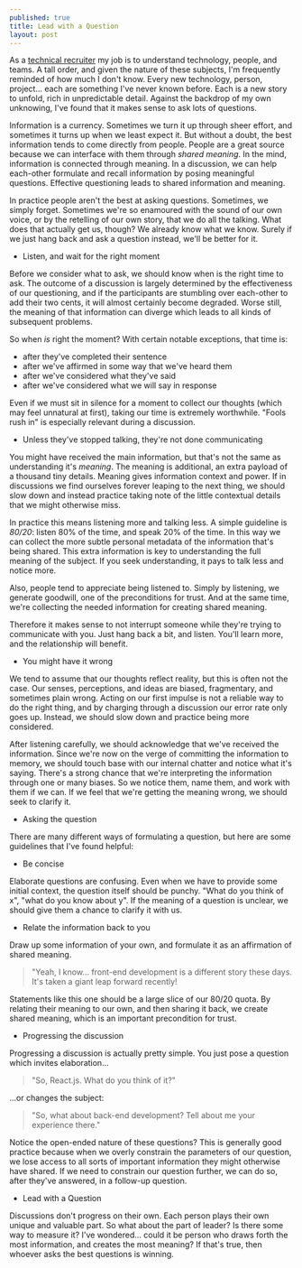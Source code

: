 ```yaml
---
published: true
title: Lead with a Question 
layout: post
---
```

As a [technical recruiter](http://www.lookahead.com.au) my job is to understand technology, people, and teams. A tall order, and given the nature of these subjects, I'm frequently reminded of how much I don't know. Every new technology, person, project... each are something I've never known before. Each is a new story to unfold, rich in unpredictable detail. Against the backdrop of my own unknowing, I've found that it makes sense to ask lots of questions.

Information is a currency. Sometimes we turn it up through sheer effort, and sometimes it turns up when we least expect it. But without a doubt, the best information tends to come directly from people. People are a great source because we can interface with them through *shared meaning*. In the mind, information is connected through meaning. In a discussion, we can help each-other formulate and recall information by posing meaningful questions. Effective questioning leads to shared information and meaning.

In practice people aren't the best at asking questions. Sometimes, we simply forget. Sometimes we're so enamoured with the sound of our own voice, or by the retelling of our own story, that we do all the talking. What does that actually get us, though? We already know what we know. Surely if we just hang back and ask a question instead, we'll be better for it.

- Listen, and wait for the right moment

Before we consider what to ask, we should know when is the right time to ask. The outcome of a discussion is largely determined by the effectiveness of our questioning, and if the participants are stumbling over each-other to add their two cents, it will almost certainly become degraded. Worse still, the meaning of that information can diverge which leads to all kinds of subsequent problems.

So when *is* right the moment? With certain notable exceptions, that time is:

- after they've completed their sentence
- after we've affirmed in some way that we've heard them
- after we've considered what they've said
- after we've considered what we will say in response

Even if we must sit in silence for a moment to collect our thoughts (which may feel unnatural at first), taking our time is extremely worthwhile. "Fools rush in" is especially relevant during a discussion.

- Unless they've stopped talking, they're not done communicating

You might have received the main information, but that's not the same as understanding it's *meaning*. The meaning is additional, an extra payload of a thousand tiny details. Meaning gives information context and power. If in discussions we find ourselves forever leaping to the next thing, we should slow down and instead practice taking note of the little contextual details that we might otherwise miss.

In practice this means listening more and talking less. A simple guideline is *80/20*: listen 80% of the time, and speak 20% of the time. In this way we can collect the more subtle personal metadata of the information that's being shared. This extra information is key to understanding the full meaning of the subject. If you seek understanding, it pays to talk less and notice more.

Also, people tend to appreciate being listened to. Simply by listening, we generate goodwill, one of the preconditions for trust. And at the same time, we're collecting the needed information for creating shared meaning.

Therefore it makes sense to not interrupt someone while they're trying to communicate with you. Just hang back a bit, and listen. You'll learn more, and the relationship will benefit.

- You might have it wrong

We tend to assume that our thoughts reflect reality, but this is often not the case. Our senses, perceptions, and ideas are biased, fragmentary, and sometimes plain wrong. Acting on our first impulse is not a reliable way to do the right thing, and by charging through a discussion our error rate only goes up. Instead, we should slow down and practice being more considered.

After listening carefully, we should acknowledge that we've received the information. Since we're now on the verge of committing the information to memory, we should touch base with our internal chatter and notice what it's saying. There's a strong chance that we're interpreting the information through one or many biases. So we notice them, name them, and work with them if we can. If we feel that we're getting the meaning wrong, we should seek to clarify it.

- Asking the question

There are many different ways of formulating a question, but here are some guidelines that I've found helpful:

- Be concise

Elaborate questions are confusing. Even when we have to provide some initial context, the question itself should be punchy. "What do you think of x", "what do you know about y". If the meaning of a question is unclear, we should give them a chance to clarify it with us.

- Relate the information back to you

Draw up some information of your own, and formulate it as an affirmation of shared meaning.

> "Yeah, I know... front-end development is a different story these days. It's taken a giant leap forward recently!

Statements like this one should be a large slice of our 80/20 quota. By relating their meaning to our own, and then sharing it back, we create shared meaning, which is an important precondition for trust.

- Progressing the discussion

Progressing a discussion is actually pretty simple. You just pose a question which invites elaboration...

> "So, React.js. What do you think of it?"

...or changes the subject:

> "So, what about back-end development? Tell about me your experience there."

Notice the open-ended nature of these questions? This is generally good practice because when we overly constrain the parameters of our question, we lose access to all sorts of important information they might otherwise have shared. If we need to constrain our question further, we can do so, after they've answered, in a follow-up question.

- Lead with a Question

Discussions don't progress on their own. Each person plays their own unique and valuable part. So what about the part of leader? Is there some way to measure it? I've wondered... could it be person who draws forth the most information, and creates the most meaning? If that's true, then whoever asks the best questions is winning.